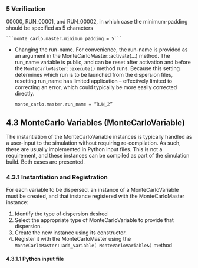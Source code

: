 ### 5 Verification

00000, RUN_00001, and RUN_00002, in which case the minimum-padding should be specified as 5 characters

    ```monte_carlo.master.minimum_padding = 5```

* Changing the run-name. For convenience, the run-name is provided as an argument in the MonteCarloMaster::activate(...) method. The run_name variable is public, and can be reset after activation and before the `MonteCarloMaster::execute()` method runs. Because this setting determines which run is to be launched from the dispersion files, resetting run_name has limited application – effectively limited to correcting an error, which could typically be more easily corrected directly.

    ```monte_carlo.master.run_name = “RUN_2”```

## 4.3 MonteCarlo Variables (MonteCarloVariable)

The instantiation of the MonteCarloVariable instances is typically handled as a user-input to the simulation without requiring re-compilation. As such, these are usually implemented in Python input files. This is not a requirement, and these instances can be compiled as part of the simulation build. Both cases are presented.

### 4.3.1 Instantiation and Registration

For each variable to be dispersed, an instance of a MonteCarloVariable must be created, and that instance registered with the MonteCarloMaster instance:

1. Identify the type of dispersion desired
2. Select the appropriate type of MonteCarloVariable to provide that dispersion.
3. Create the new instance using its constructor.
4. Register it with the MonteCarloMaster using the `MonteCarloMaster::add_variable( MonteVarloVariable&)` method

#### 4.3.1.1 Python input file
